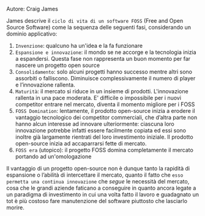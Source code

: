 Autore: Craig James

James descrive il `ciclo di vita di un software FOSS` (Free and Open Source Software) come la sequenza delle seguenti fasi, considerando un dominio applicativo:
1. `Invenzione`: qualcuno ha un'idea e la fa funzionare
2. `Espansione e innovazione`: il mondo se ne accorge e la tecnologia inizia a espandersi. Questa fase non rappresenta un buon momento per far nascere un progetto open source
3. `Consolidamento`: solo alcuni progetti hanno successo mentre altri sono assorbiti o falliscono. Diminuisce complessivamente il numero di player e l’innovazione rallenta.
4. `Maturità`: il mercato si riduce in un insieme di prodotti. L'innovazione rallenta in una pace moderata. E' difficile o impossibile per i nuovi competitor entrare nel mercato, diventa il momento migliore per i FOSS
5. `FOSS Domination`: lentamente, il prodotto open-source inizia a erodere il vantaggio tecnologico dei competitor commerciali, che d’altra parte non hanno alcun interesse ad innovare ulteriormente: ciascuna loro innovazione potrebbe infatti essere facilmente copiata ed essi sono inoltre già largamente rientrati del loro investimento iniziale. Il prodotto open-source inizia ad accaparrarsi fette di mercato.
6. `FOSS era` (utopico): il progetto FOSS domina completamente il mercato portando ad un'omologazione 

Il vantaggio di un progetto open-source non è dunque tanto la rapidità di espansione o l’abilità di intercettare il mercato, quanto il fatto che `esso permetta una continua innovazione` che _segue_ le necessità del mercato, cosa che le grandi aziende faticano a conseguire in quanto ancora legate a un paradigma di investimento in cui una volta fatto il lavoro e guadagnato un tot è più costoso fare manutenzione del software piuttosto che lasciarlo morire.